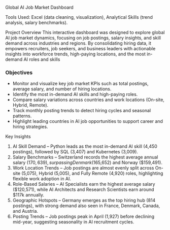 Global AI Job Market Dashboard

Tools Used: Excel (data cleaning, visualization), Analytical Skills (trend analysis, salary benchmarks).

Project Overview
This interactive dashboard was designed to explore global AI job market dynamics, focusing on job postings, salary insights, and skill demand across industries and regions. By consolidating hiring data, it empowers recruiters, job seekers, and business leaders with actionable insights into workforce trends, high-paying locations, and the most in-demand AI roles and skills



### Objectives
- Monitor and visualize key job market KPIs such as total postings, average salary, and number of hiring locations.
- Identify the most in-demand AI skills and high-paying roles.
- Compare salary variations across countries and work locations (On-site, Hybrid, Remote).
- Track monthly posting trends to detect hiring cycles and seasonal patterns.
- Highlight leading countries in AI job opportunities to support career and hiring strategies.

Key Insights
1.	AI Skill Demand – Python leads as the most in-demand AI skill (4,450 postings), followed by SQL (3,407) and Kubernetes (3,009).
2.	Salary Benchmarks – Switzerland records the highest average annual salary ($170,639), surpassing Denmark ($165,652) and Norway ($159,491).
3.	Work Location Trends – Job postings are almost evenly split across On-site (5,075), Hybrid (5,005), and Fully Remote (4,920) roles, highlighting flexible work adoption in AI.
4.	Role-Based Salaries – AI Specialists earn the highest average salary ($120,571), while AI Architects and Research Scientists earn around $117k annually.
5.	Geographic Hotspots – Germany emerges as the top hiring hub (814 postings), with strong demand also seen in France, Denmark, Canada, and Austria.
6.	Posting Trends – Job postings peak in April (1,927) before declining mid-year, suggesting seasonality in AI recruitment cycles.




